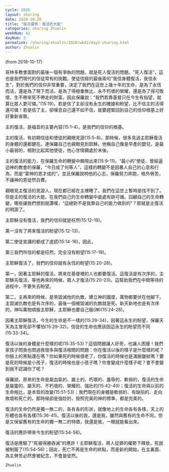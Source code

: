 ```yaml
---
cycle: 2020
layout: sharing
date: 2020-10-20
title: "每日靈修：復活的大能"
categories: sharing Zhuolin
weekNum: 42
dayNum: 2
permalink: /sharing/zhuolin/2020/wk42/day2-sharing.html
author: Zhuolin
---
```

(from 2018-10-17)

哥林多教會面對的最後一個有爭執的問題，就是死人復活的問題。“死人復活”，這也是我們現代的信徒常有的挑戰。使徒信經的最後兩句“我信身體復活，我信永生”，對於我們的信仰非常重要，決定了我們在這世上幾十年的生命，是為了永恆而活，還是為了現下而活，是為了得極重無比、永不朽壞的榮耀，還是為了得可敗壞、生不帶來死不帶走的財富。因此保羅說：“我們若靠基督只在今生有指望，就算比眾人更可憐。”(15:19)。若是信了主卻沒有永生的確據和盼望，比不信主的活得還可憐！若是信了主，卻嘆息自己還不如不信，就要趕緊回到自己的信仰根基上好好重新省察。  

主的復活，是福音的主要內容(15:1-4)，是我們的信仰的根基。  

主的復活，有初期信徒和使徒的親眼見證(15:5-8)。那時候，很多見過主耶穌復活的身體的還都健在。連保羅自己也親眼見到耶穌。他稱自己像是早產的嬰兒，是最小最弱的，相對比起其他使徒，他心甘情願處於末後。  

主的復活的能力，在保羅生命的轉變中顯現出來(15:9-11)。“最小的”使徒、曾經逼迫神的教會的保羅，“今日成了何等人”，這樣的轉變不是因著人自己的心意和行為，而是“蒙神的恩才成的”。並且保羅說明他的心志，保羅努力奔跑，格外勞苦，不讓神的恩徒然白費。  

親眼見主復活的見證人，現在都已經在主裡睡了，我們在這世上暫時是找不到了。但是主的復活的大能，在我們自己的生命轉變中處處有跡可循。回顧自己的生命轉變，哪些讓我們想到就讚嘆，“這絕對不是我靠自己的能力做到的”？那就是主復活的明證了。  

主耶穌沒有復活，我們的信仰就是枉然(15:12-19)。  

第一沒有了將來復活的盼望(15:12-13)，  

第二使徒宣講的都成了虛謊(15:14-16)，因此，  

第三我們所信的都是枉然，完全沒有盼望(15:17-19)。  

主耶穌復活了，我們的信仰就有永恆的盼望(15:20-28)。  

第一，因著主耶穌的復活，將來在基督裡的人也都要復活。這復活是有次序的，主耶穌先復活，等他再來的時候，眾人才復活(15:20-23)。這幫助我們在中間等待的過程中，不要失去盼望。  

第二，主再來的時候，是來毀滅他的仇敵，建立神的國度，萬物都要伏在他腳下。主毀滅仇敵也是有次序的，最後一個被毀滅的仇敵就是死。新天新地也是有次序的，神叫萬物順服主耶穌，主耶穌也要自己服(神)(15:24-28)。  

因著主耶穌復活，今生的生命是不一樣的(15:29-34)，因著這永生的盼望，保羅天天為主冒死卻不懼怕(15:29-32)。信徒的生命也應該因這永生的盼望而不同(15:33-34)。  

復活以後的身體是什麼樣的呢(15:35-53)？這個問題讓人好奇，也讓人困擾！我們家孩子問我也問過我很多與復活相關的問題：你在復活以後的樣子是什麼樣的呢？你臉上的黑點還在嗎？你如果死的時候很老了，你復活的時候也是滿臉皺紋嗎？要是死的時候是小孩子，復活的時候也是小孩子嗎？你會變成什麼樣子呢？會不會變到我不認識你了呢？  

保羅說，原來的生命是屬血氣的、屬土的、朽壞的、羞辱的、軟弱的，復活的生命是屬靈的、屬天的、不朽壞的、榮耀的、強壯的(15:42-49)；復活的生命與以前的生命相比，是本質的改變(15:51-53)；我們現在的身體是軟弱的、有缺陷的、走向敗壞和死亡的，那時候卻是強壯的，按照完美的神的標準，都是完美的。  

復活的生命仍然是獨一無二的，各有各的形狀，就像地上的生命各有各樣，天上的形體也各有各樣(15:36-41)。復活以後的我，還是我，雖然與舊有的生命不同，但是又保留舊有的生命的獨一無二的特徵，我還是我，一眼就能看出來。  

復活的應許帶來今生的盼望(15:54-58)。  

復活是應驗了“死被得勝吞滅”的應許！主耶穌復活，將人從罪的權勢下釋放，死就被制服了(15:54-56)；因此，死亡不再是生命的終點，而是新的開始，在主裏面、為主勞苦必然會被紀念，不會是徒然。  

`Zhuolin`  
